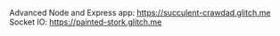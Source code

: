 Advanced Node and Express app: https://succulent-crawdad.glitch.me
Socket IO: https://painted-stork.glitch.me

